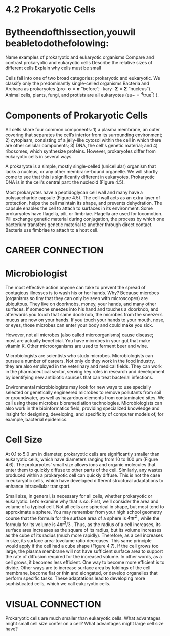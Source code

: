 # 4.2 Prokaryotic Cells

# Bytheendofthissection,youwil beabletodothefolowing:

Name examples of prokaryotic and eukaryotic organisms Compare and contrast prokaryotic and eukaryotic cells Describe the relative sizes of different cells Explain why cells must be small

Cells fall into one of two broad categories: prokaryotic and eukaryotic. We classify only the predominantly single-celled organisms Bacteria and Archaea as prokaryotes (pro- $\mathbf { \sigma } = \mathbf { \sigma }$ “before”; -kary- $\mathbf { \Sigma } = \mathbf { \Sigma }$ “nucleus”). Animal cells, plants, fungi, and protists are all eukaryotes $( \mathrm { e u - } = \mathrm { ^ { 4 } t r u e ^ { \prime \prime } } )$ ).

# Components of Prokaryotic Cells

All cells share four common components: 1) a plasma membrane, an outer covering that separates the cell’s interior from its surrounding environment; 2) cytoplasm, consisting of a jelly-like cytosol within the cell in which there are other cellular components; 3) DNA, the cell's genetic material; and 4) ribosomes, which synthesize proteins. However, prokaryotes differ from eukaryotic cells in several ways.

A prokaryote is a simple, mostly single-celled (unicellular) organism that lacks a nucleus, or any other membrane-bound organelle. We will shortly come to see that this is significantly different in eukaryotes. Prokaryotic DNA is in the cell's central part: the nucleoid (Figure 4.5).



Most prokaryotes have a peptidoglycan cell wall and many have a polysaccharide capsule (Figure 4.5). The cell wall acts as an extra layer of protection, helps the cell maintain its shape, and prevents dehydration. The capsule enables the cell to attach to surfaces in its environment. Some prokaryotes have flagella, pili, or fimbriae. Flagella are used for locomotion. Pili exchange genetic material during conjugation, the process by which one bacterium transfers genetic material to another through direct contact. Bacteria use fimbriae to attach to a host cell.

# CAREER CONNECTION

# Microbiologist

The most effective action anyone can take to prevent the spread of contagious illnesses is to wash his or her hands. Why? Because microbes (organisms so tiny that they can only be seen with microscopes) are ubiquitous. They live on doorknobs, money, your hands, and many other surfaces. If someone sneezes into his hand and touches a doorknob, and afterwards you touch that same doorknob, the microbes from the sneezer’s mucus are now on your hands. If you touch your hands to your mouth, nose, or eyes, those microbes can enter your body and could make you sick.

However, not all microbes (also called microorganisms) cause disease; most are actually beneficial. You have microbes in your gut that make vitamin K. Other microorganisms are used to ferment beer and wine.

Microbiologists are scientists who study microbes. Microbiologists can pursue a number of careers. Not only do they work in the food industry, they are also employed in the veterinary and medical fields. They can work in the pharmaceutical sector, serving key roles in research and development by identifying new antibiotic sources that can treat bacterial infections.

Environmental microbiologists may look for new ways to use specially selected or genetically engineered microbes to remove pollutants from soil or groundwater, as well as hazardous elements from contaminated sites. We call using these microbes bioremediation technologies. Microbiologists can also work in the bioinformatics field, providing specialized knowledge and insight for designing, developing, and specificity of computer models of, for example, bacterial epidemics.

# Cell Size

At 0.1 to 5.0 μm in diameter, prokaryotic cells are significantly smaller than eukaryotic cells, which have diameters ranging from 10 to 100 μm (Figure 4.6). The prokaryotes' small size allows ions and organic molecules that enter them to quickly diffuse to other parts of the cell. Similarly, any wastes produced within a prokaryotic cell can quickly diffuse. This is not the case in eukaryotic cells, which have developed different structural adaptations to enhance intracellular transport.

Small size, in general, is necessary for all cells, whether prokaryotic or eukaryotic. Let’s examine why that is so. First, we’ll consider the area and volume of a typical cell. Not all cells are spherical in shape, but most tend to approximate a sphere. You may remember from your high school geometry course that the formula for the surface area of a sphere is $4 \mathrm { { \pi r } } ^ { 2 }$ , while the formula for its volume is $4 \pi \mathrm { r } ^ { 3 } / 3$ . Thus, as the radius of a cell increases, its surface area increases as the square of its radius, but its volume increases as the cube of its radius (much more rapidly). Therefore, as a cell increases in size, its surface area-tovolume ratio decreases. This same principle would apply if the cell had a cube shape (Figure 4.7). If the cell grows too large, the plasma membrane will not have sufficient surface area to support the rate of diffusion required for the increased volume. In other words, as a cell grows, it becomes less efficient. One way to become more efficient is to divide. Other ways are to increase surface area by foldings of the cell membrane, become flat or thin and elongated, or develop organelles that perform specific tasks. These adaptations lead to developing more sophisticated cells, which we call eukaryotic cells.

# VISUAL CONNECTION

Prokaryotic cells are much smaller than eukaryotic cells. What advantages might small cell size confer on a cell? What advantages might large cell size have?